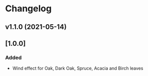 # Changelog

<!--next-version-placeholder-->

## v1.1.0 (2021-05-14)


## [1.0.0]
### Added
- Wind effect for Oak, Dark Oak, Spruce, Acacia and Birch leaves